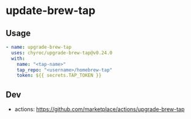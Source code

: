 # update-brew-tap

## Usage

```yaml
- name: upgrade-brew-tap
  uses: chyroc/upgrade-brew-tap@v0.24.0
  with:
    name: "<tap-name>"
    tap_repo: "<username>/homebrew-tap"
    token: ${{ secrets.TAP_TOKEN }}
```

## Dev

- actions: https://github.com/marketplace/actions/upgrade-brew-tap
